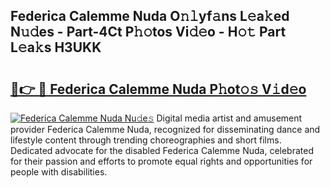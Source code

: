 ## Federica Calemme Nuda O𝚗𝚕yf𝚊ns L𝚎a𝚔ed N𝚞𝚍es - Part-4Ct P𝚑𝚘tos Vi𝚍𝚎o - H𝚘𝚝 Part L𝚎a𝚔s H3UKK

# <h2><a href="http://kfdl4x.oniu.top/?m=Federica+Calemme+Nuda">🔗👉 🔴 Federica Calemme Nuda P𝚑ot𝚘𝚜 V𝚒d𝚎o</a></h2>

[![Federica Calemme Nuda Nu𝚍e𝚜](https://i.imgur.com/0qMVB7G.gif)](http://kfdl4x.oniu.top/?m=Federica+Calemme+Nuda)
Digital media artist and amusement provider Federica Calemme Nuda, recognized for disseminating dance and lifestyle content through trending choreographies and short films. Dedicated advocate for the disabled Federica Calemme Nuda, celebrated for their passion and efforts to promote equal rights and opportunities for people with disabilities.  
